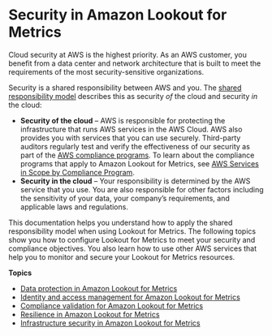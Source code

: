 # Security in Amazon Lookout for Metrics<a name="lookoutmetrics-security"></a>

Cloud security at AWS is the highest priority\. As an AWS customer, you benefit from a data center and network architecture that is built to meet the requirements of the most security\-sensitive organizations\.

Security is a shared responsibility between AWS and you\. The [shared responsibility model](http://aws.amazon.com/compliance/shared-responsibility-model/) describes this as security *of* the cloud and security *in* the cloud:
+ **Security of the cloud** – AWS is responsible for protecting the infrastructure that runs AWS services in the AWS Cloud\. AWS also provides you with services that you can use securely\. Third\-party auditors regularly test and verify the effectiveness of our security as part of the [AWS compliance programs](http://aws.amazon.com/compliance/programs/)\. To learn about the compliance programs that apply to Amazon Lookout for Metrics, see [AWS Services in Scope by Compliance Program](http://aws.amazon.com/compliance/services-in-scope/)\.
+ **Security in the cloud** – Your responsibility is determined by the AWS service that you use\. You are also responsible for other factors including the sensitivity of your data, your company’s requirements, and applicable laws and regulations\. 

This documentation helps you understand how to apply the shared responsibility model when using Lookout for Metrics\. The following topics show you how to configure Lookout for Metrics to meet your security and compliance objectives\. You also learn how to use other AWS services that help you to monitor and secure your Lookout for Metrics resources\.

**Topics**
+ [Data protection in Amazon Lookout for Metrics](security-dataprotection.md)
+ [Identity and access management for Amazon Lookout for Metrics](security-iam.md)
+ [Compliance validation for Amazon Lookout for Metrics](security-compliance.md)
+ [Resilience in Amazon Lookout for Metrics](security-resilience.md)
+ [Infrastructure security in Amazon Lookout for Metrics](security-infrastructure.md)